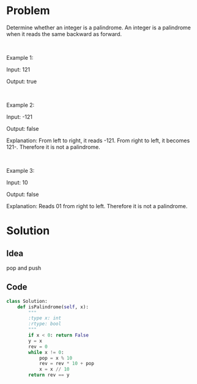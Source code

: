 # Problem

Determine whether an integer is a palindrome. An integer is a palindrome when it reads the same backward as forward.

&nbsp;

Example 1:

Input: 121

Output: true

&nbsp;

Example 2:

Input: -121

Output: false

Explanation: From left to right, it reads -121. From right to left, it becomes 121-. Therefore it is not a palindrome.

&nbsp;

Example 3:

Input: 10

Output: false

Explanation: Reads 01 from right to left. Therefore it is not a palindrome.

# Solution

## Idea

pop and push

## Code

```python
class Solution:
    def isPalindrome(self, x):
        """
        :type x: int
        :rtype: bool
        """
        if x < 0: return False
        y = x
        rev = 0
        while x != 0:
            pop = x % 10
            rev = rev * 10 + pop
            x = x // 10
        return rev == y
```
